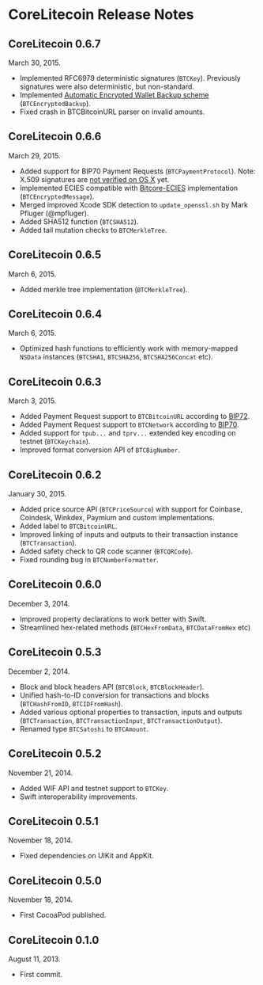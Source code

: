 CoreLitecoin Release Notes
=========================

CoreLitecoin 0.6.7
-----------------

March 30, 2015.

* Implemented RFC6979 deterministic signatures (`BTCKey`). Previously signatures were also deterministic, but non-standard.
* Implemented [Automatic Encrypted Wallet Backup scheme](https://github.com/oleganza/bitcoin-papers/blob/master/AutomaticEncryptedWalletBackups.md) (`BTCEncryptedBackup`).
* Fixed crash in BTCBitcoinURL parser on invalid amounts.

CoreLitecoin 0.6.6
-----------------

March 29, 2015.

* Added support for BIP70 Payment Requests (`BTCPaymentProtocol`). Note: X.509 signatures are [not verified on OS X](https://github.com/oleganza/CoreLitecoin/issues/42) yet.
* Implemented ECIES compatible with [Bitcore-ECIES](https://github.com/bitpay/bitcore-ecies) implementation (`BTCEncryptedMessage`).
* Merged improved Xcode SDK detection to `update_openssl.sh` by Mark Pfluger (@mpfluger).
* Added SHA512 function (`BTCSHA512`).
* Added tail mutation checks to `BTCMerkleTree`.

CoreLitecoin 0.6.5
-----------------

March 6, 2015.

* Added merkle tree implementation (`BTCMerkleTree`).

CoreLitecoin 0.6.4
-----------------

March 6, 2015.

* Optimized hash functions to efficiently work with memory-mapped `NSData` instances (`BTCSHA1`, `BTCSHA256`, `BTCSHA256Concat` etc).


CoreLitecoin 0.6.3
-----------------

March 3, 2015.

* Added Payment Request support to `BTCBitcoinURL` according to [BIP72](https://github.com/bitcoin/bips/blob/master/bip-0072.mediawiki).
* Added Payment Request support to `BTCNetwork` according to [BIP70](https://github.com/bitcoin/bips/blob/master/bip-0070.mediawiki).
* Added support for `tpub...` and `tprv...` extended key encoding on testnet (`BTCKeychain`).
* Improved format conversion API of `BTCBigNumber`.


CoreLitecoin 0.6.2
-----------------

January 30, 2015.

* Added price source API (`BTCPriceSource`) with support for Coinbase, Coindesk, Winkdex, Paymium and custom implementations.
* Added label to `BTCBitcoinURL`.
* Improved linking of inputs and outputs to their transaction instance (`BTCTransaction`).
* Added safety check to QR code scanner (`BTCQRCode`).
* Fixed rounding bug in `BTCNumberFormatter`.


CoreLitecoin 0.6.0
-----------------

December 3, 2014.

* Improved property declarations to work better with Swift.
* Streamlined hex-related methods (`BTCHexFromData`, `BTCDataFromHex` etc)


CoreLitecoin 0.5.3
-----------------

December 2, 2014.

* Block and block headers API (`BTCBlock`, `BTCBlockHeader`).
* Unified hash-to-ID conversion for transactions and blocks (`BTCHashFromID`, `BTCIDFromHash`).
* Added various optional properties to transaction, inputs and outputs (`BTCTransaction`, `BTCTransactionInput`, `BTCTransactionOutput`).
* Renamed type `BTCSatoshi` to `BTCAmount`.


CoreLitecoin 0.5.2
-----------------

November 21, 2014.

* Added WIF API and testnet support to `BTCKey`.
* Swift interoperability improvements.

CoreLitecoin 0.5.1
-----------------

November 18, 2014.

* Fixed dependencies on UIKit and AppKit.


CoreLitecoin 0.5.0
-----------------

November 18, 2014.

* First CocoaPod published.


CoreLitecoin 0.1.0
-----------------

August 11, 2013.

* First commit.








